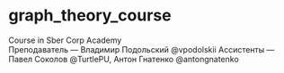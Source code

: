 # graph_theory_course
Course in Sber Corp Academy               
Преподаватель — Владимир Подольский @vpodolskii 
Ассистенты — Павел Соколов @TurtlePU, Антон Гнатенко @antongnatenko 
